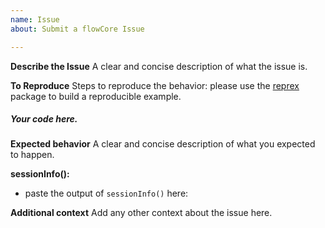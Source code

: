 ```yaml
---
name: Issue
about: Submit a flowCore Issue

---
```


**Describe the Issue**
A clear and concise description of what the issue is.

**To Reproduce**
Steps to reproduce the behavior: please use the [reprex](https://cran.r-project.org/web/packages/reprex/index.html) package to build a reproducible example.

<!---
# To use reprex(), install the package:
`install.pacakges("reprex")`

- write your example code in a text file.
- copy the code to your clipboard.
- run `reprex()` at your R console.
- If successful, paste the revised contents of your clipboard below:
-->

##### Your code here.

**Expected behavior**
A clear and concise description of what you expected to happen.

**sessionInfo():**
- paste the output of `sessionInfo()` here:

**Additional context**
Add any other context about the issue here.
